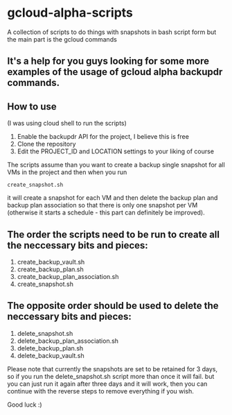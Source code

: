 # gcloud-alpha-scripts
A collection of scripts to do things with snapshots in bash script form but the main part is the gcloud commands

## It's a help for you guys looking for some more examples of the usage of gcloud alpha backupdr commands.

## How to use
(I was using cloud shell to run the scripts)
1. Enable the backupdr API for the project, I believe this is free
2. Clone the repository
3. Edit the PROJECT_ID and LOCATION settings to your liking of course

The scripts assume than you want to create a backup single snapshot for all VMs in the project and then when you run 

```
create_snapshot.sh
```

 it will create a snapshot for each VM and then delete the backup plan and backup plan association so that there is only one snapshot per VM (otherwise it starts a schedule - this part can definitely be improved).

## The order the scripts need to be run to create all the neccessary bits and pieces:
1. create_backup_vault.sh
2. create_backup_plan.sh
3. create_backup_plan_association.sh
4. create_snapshot.sh

## The opposite order should be used to delete the neccessary bits and pieces:
1. delete_snapshot.sh
2. delete_backup_plan_association.sh
3. delete_backup_plan.sh
4. delete_backup_vault.sh

Please note that currently the snapshots are set to be retained for 3 days, so if you run the delete_snapshot.sh script more than once it will fail. but you can just run it again after three days and it will work, then you can continue with the reverse steps to remove everything if you wish.

Good luck :)

 



